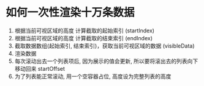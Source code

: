 # 如何一次性渲染十万条数据
 1. 根据当前可视区域的高度 计算截取的起始索引 (startIndex)
 2. 根据当前可视区域的高度 计算截取的结束索引 (endIndex)
 3. 截取数据数组(起始索引, 结束索引)，获取当前可视区域的数据 (visibleData)
 4. 渲染数据
 5. 每次滚动出去一个列表项后, 因为展示的值会更新, 所以要将滚出去的列表向下移动回来 startOffset
 6. 为了列表能正常滚动, 用一个空容器占位, 高度设为完整列表的高度
